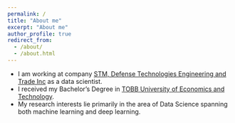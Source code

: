 ```yaml
---
permalink: /
title: "About me"
excerpt: "About me"
author_profile: true
redirect_from: 
  - /about/
  - /about.html
---
```


*  I am working at company [STM, Defense Technologies Engineering and Trade Inc](https://www.stm.com.tr/en) as a data scientist.
* I received my Bachelor’s Degree in [TOBB University of Economics and Technology](https://www.etu.edu.tr/en).
* My research interests lie primarily in the area of Data Science spanning both machine learning and deep learning.

